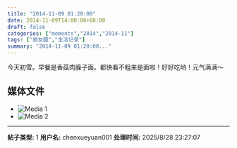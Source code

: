 ```yaml
---
title: "2014-11-09 01:20:00"
date: 2014-11-09T14:00:00+08:00
draft: false
categories: ["moments","2014","2014-11"]
tags: ["朋友圈","生活记录"]
summary: "2014-11-09 01:20:00..."
---
```


今天初雪。早餐是香菇肉臊子面。都快看不粗来是面啦！好好吃哟！元气满满～

## 媒体文件

- ![Media 1](/Moments/photos/2014-11-09/201411090120000.jpg)
- ![Media 2](/Moments/photos/2014-11-09/201411090120001.jpg)

---

**帖子类型:** 1
**用户名:** chenxueyuan001
**处理时间:** 2025/8/28 23:27:07